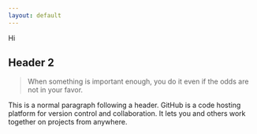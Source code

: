 ```yaml
---
layout: default
---
```


Hi
## Header 2

> When something is important enough, you do it even if the odds are not in your favor.
> 

This is a normal paragraph following a header. GitHub is a code hosting platform for version control and collaboration. It lets you and others work together on projects from anywhere.

